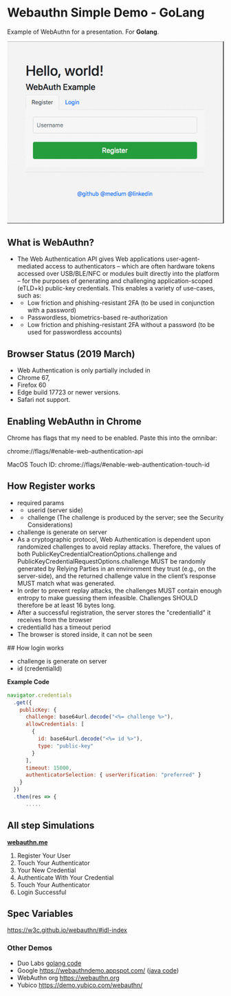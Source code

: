 # Webauthn Simple Demo - GoLang

Example of WebAuthn for a presentation. For **Golang**.

![Preview](preview.gif)

## What is WebAuthn?

* The Web Authentication API gives Web applications user-agent-mediated access to authenticators – which are often hardware tokens accessed over USB/BLE/NFC or modules built directly into the platform – for the purposes of generating and challenging application-scoped (eTLD+k) public-key credentials. This enables a variety of use-cases, such as:
* *  Low friction and phishing-resistant 2FA (to be used in conjunction with a password)
* * Passwordless, biometrics-based re-authorization
* * Low friction and phishing-resistant 2FA without a password (to be used for passwordless accounts)

## Browser Status (2019 March)

* Web Authentication is only partially included in 
* Chrome 67, 
* Firefox 60
* Edge build 17723 or newer versions.
* Safari not support.

## Enabling WebAuthn in Chrome

Chrome has flags that my need to be enabled. Paste this into the omnibar:

chrome://flags/#enable-web-authentication-api

MacOS Touch ID:
chrome://flags/#enable-web-authentication-touch-id

## How Register works

* required params
* * userid (server side)
* * challenge (The challenge is produced by the server; see the Security Considerations)
* challenge is generate on server
* As a cryptographic protocol, Web Authentication is dependent upon randomized challenges to avoid replay attacks. Therefore, the values of both PublicKeyCredentialCreationOptions.challenge and PublicKeyCredentialRequestOptions.challenge MUST be randomly generated by Relying Parties in an environment they trust (e.g., on the server-side), and the returned challenge value in the client’s response MUST match what was generated.
* In order to prevent replay attacks, the challenges MUST contain enough entropy to make guessing them infeasible. Challenges SHOULD therefore be at least 16 bytes long.
* After a successful registration, the server stores the "credentialId" it receives from the browser
* credentialId has a timeout period
* The browser is stored inside, it can not be seen

## How login works
* challenge is generate on server
* id (credentialId)

**Example Code**
```javascript
navigator.credentials
  .get({
    publicKey: {
      challenge: base64url.decode("<%= challenge %>"),
      allowCredentials: [
        {
          id: base64url.decode("<%= id %>"),
          type: "public-key"
        }
      ],
      timeout: 15000,
      authenticatorSelection: { userVerification: "preferred" }
    }
  })
  .then(res => {
      .....
```

## All step Simulations
**[webauthn.me](https://webauthn.me/)**
1. Register Your User
2. Touch Your Authenticator
3. Your New Credential
4. Authenticate With Your Credential
5. Touch Your Authenticator
6. Login Successful

## Spec Variables

https://w3c.github.io/webauthn/#idl-index

### Other Demos

* Duo Labs  [golang code](https://github.com/duo-labs/webauthn)
* Google https://webauthndemo.appspot.com/ ([java code](https://github.com/google/webauthndemo))
* WebAuthn org https://webauthn.org
* Yubico https://demo.yubico.com/webauthn/
